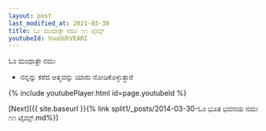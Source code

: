 ```yaml
---
layout: post
last_modified_at: 2021-03-30
title: ಓಂ ಮಂಧಾತ್ರೇ ನಮಃ ೧೧ ಟೈಮ್ಸ್
youtubeId: VuuUUhVEARI
---
```

 
 
 ಓಂ ಮಂಧಾತ್ರೇ ನಮಃ  
 
 -  ನನ್ನನ್ನು ಕರೆದ ಆತ್ಮವನ್ನು ಯಾರು ನೋಡಿಕೊಳ್ಳುತ್ತಾರೆ 
 
  
 
  
 
 
 
 
 
 


{% include youtubePlayer.html id=page.youtubeId %}
 
[Next]({{ site.baseurl }}{% link  split1/_posts/2014-03-30-ಓಂ ಭೂತ ಭವನಯ ನಮಃ ೧೧ ಟೈಮ್ಸ್.md%})
 
